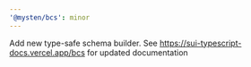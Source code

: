 ```yaml
---
'@mysten/bcs': minor
---
```


Add new type-safe schema builder. See https://sui-typescript-docs.vercel.app/bcs for updated documentation
